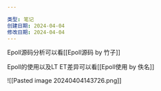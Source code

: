 ```yaml
---

类型: 笔记
创建日期: 2024-04-04
修改日期: 2024-04-04
---
```

Epoll源码分析可以看[[Epoll源码 by 竹子]]

Epoll的使用以及LT ET差异可以看[[Epoll使用 by 佚名]]

![[Pasted image 20240404143726.png]]